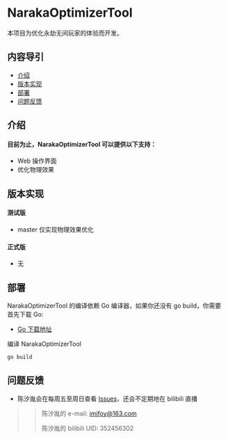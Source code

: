 # NarakaOptimizerTool #
本项目为优化永劫无间玩家的体验而开发。
## 内容导引 ##
* [介绍](#介绍)
* [版本实现](#版本实现)
* [部署](#部署)
* [问题反馈](#问题反馈)
## 介绍 ##
#### 目前为止，NarakaOptimizerTool 可以提供以下支持：
* Web 操作界面
* 优化物理效果
## 版本实现 ##
#### 测试版
* master 仅实现物理效果优化
#### 正式版
* 无
## 部署 ##
NarakaOptimizerTool 的编译依赖 Go 编译器，如果你还没有 go build，你需要首先下载 Go:
* [Go 下载地址](https://golang.google.cn/doc/install)

编译 NarakaOptimizerTool
```sh
go build
```
## 问题反馈 ##
* 陈汐胤会在每周五至周日查看 [Issues](https://github.com/ZSLTChenXiYin/NarakaOptimizerTool/issues)，还会不定期地在 bilibili 直播
>> 陈汐胤的 e-mail: imjfoy@163.com
>> 
>> 陈汐胤的 bilibili UID: 352456302
